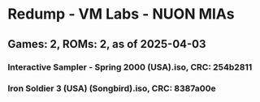# Redump - VM Labs - NUON MIAs
## Games: 2, ROMs: 2, as of 2025-04-03

### Interactive Sampler - Spring 2000 (USA).iso, CRC: 254b2811
### Iron Soldier 3 (USA) (Songbird).iso, CRC: 8387a00e
